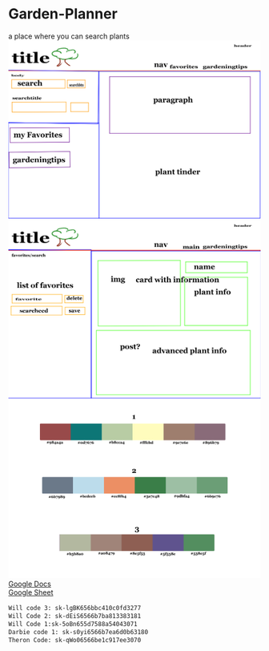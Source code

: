 # Garden-Planner
a place where you can search plants
![wire-frame](./assets/pictures/Garden-PlannerWireFramemain-Full.png)
![wire-frame2](./assets/pictures/Garden-PlannerWireFramefavsearch-Full.png)
![potential colors](./assets/pictures/Potential-colorPalettes.png)
[Google Docs](https://docs.google.com/document/d/183i1m0Yz83zrWknRm5Pk1fgyjXH8oIDhX5jT31TKE9k/edit)\
[Google Sheet](https://docs.google.com/spreadsheets/d/1axL_XWlTvE2puyCHULknbcXuIYZ3ARxs6wklJdpfoPk/edit#gid=0)
    
    Will code 3: sk-lgBK656bbc410c0fd3277
    Will Code 2: sk-dEiS6566b7ba813383181
    Will Code 1:sk-5oBn655d7588a54043071
    Darbie code 1: sk-s0yi6566b7ea6d0b63180
    Theron Code: sk-qWo06566be1c917ee3070